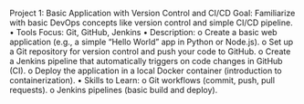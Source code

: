Project 1: Basic Application with Version Control and CI/CD
Goal: Familiarize with basic DevOps concepts like version control and simple CI/CD pipeline.
•	Tools Focus: Git, GitHub, Jenkins
•	Description:
  o	Create a basic web application (e.g., a simple “Hello World” app in Python or Node.js).
  o	Set up a Git repository for version control and push your code to GitHub.
  o	Create a Jenkins pipeline that automatically triggers on code changes in GitHub (CI).
  o	Deploy the application in a local Docker container (introduction to containerization).
•	Skills to Learn:
  o	Git workflows (commit, push, pull requests).
  o	Jenkins pipelines (basic build and deploy).
